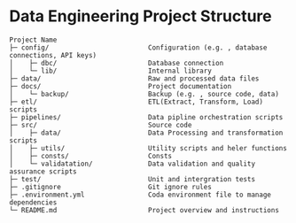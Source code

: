 # Data Engineering Project Structure

    Project Name  
    ├─ config/                         Configuration (e.g. , database connections, API keys)  
    │    ├─ dbc/                       Database connection 
    │    └─ lib/                       Internal library
    ├─ data/                           Raw and processed data files  
    ├─ docs/                           Project documentation  
    │    └─ backup/                    Backup (e.g. , source code, data) 
    ├─ etl/                            ETL(Extract, Transform, Load) scripts  
    ├─ pipelines/                      Data pipline orchestration scripts  
    ├─ src/                            Source code   
    │    ├─ data/                      Data Processing and transformation scripts  
    │    ├─ utils/                     Utility scripts and heler functions  
    │    ├─ consts/                    Consts  
    │    └─ validatation/              Data validation and quality assurance scripts  
    ├─ test/                           Unit and intergration tests  
    ├─ .gitignore                      Git ignore rules  
    ├─ .environment.yml                Coda environment file to manage dependencies  
    └─ README.md                       Project overview and instructions  
